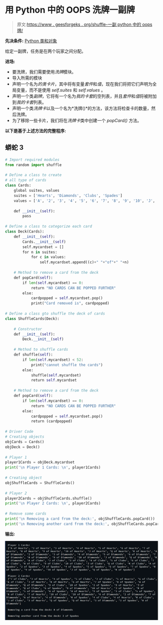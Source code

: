 # 用 Python 中的 OOPS 洗牌一副牌

> 原文:[https://www . geesforgeks . org/shuffle-一副 python 中的 oops 牌/](https://www.geeksforgeeks.org/shuffle-a-deck-of-card-with-oops-in-python/)

**先决条件:** [Python 类和对象](https://www.geeksforgeeks.org/python-classes-and-objects/)

给定一副牌，任务是在两个玩家之间分配。

**进场:**

*   要洗牌，我们需要使用*洗牌*模块。
*   导入所需的模块
*   声明一个名为*的类卡片*，其中将有变量*套件*和*值*，现在我们将把它们声明为全局变量，而不是使用 *self.suites* 和 *self.values* 。
*   声明一个类*副牌*，它将有一个名为*我的卡套*的空列表，并且*套件*和*值*将被附加到*我的卡套*列表。
*   声明一个类*洗牌卡*以及一个名为*洗牌()*的方法，该方法将检查卡的数量，然后洗牌。
*   为了移除一些卡片，我们将在*洗牌卡*类中创建一个 *popCard()* 方法。

**以下是基于上述方法的完整程序:**

## 蟒蛇 3

```py
# Import required modules
from random import shuffle

# Define a class to create
# all type of cards
class Cards:
    global suites, values
    suites = ['Hearts', 'Diamonds', 'Clubs', 'Spades']
    values = ['A', '2', '3', '4', '5', '6', '7', '8', '9', '10', 'J', 'Q', 'K']

    def __init__(self):
        pass

# Define a class to categorize each card
class Deck(Cards):
    def __init__(self):
        Cards.__init__(self)
        self.mycardset = []
        for n in suites:
            for c in values:
                self.mycardset.append((c)+" "+"of"+" "+n)

    # Method to remove a card from the deck
    def popCard(self):
        if len(self.mycardset) == 0:
            return "NO CARDS CAN BE POPPED FURTHER"
        else:
            cardpopped = self.mycardset.pop()
            print("Card removed is", cardpopped)

# Define a class gto shuffle the deck of cards
class ShuffleCards(Deck):

    # Constructor
    def __init__(self):
        Deck.__init__(self)

    # Method to shuffle cards
    def shuffle(self):
        if len(self.mycardset) < 52:
            print("cannot shuffle the cards")
        else:
            shuffle(self.mycardset)
            return self.mycardset

    # Method to remove a card from the deck
    def popCard(self):
        if len(self.mycardset) == 0:
            return "NO CARDS CAN BE POPPED FURTHER"
        else:
            cardpopped = self.mycardset.pop()
            return (cardpopped)

# Driver Code
# Creating objects
objCards = Cards()
objDeck = Deck()

# Player 1
player1Cards = objDeck.mycardset
print('\n Player 1 Cards: \n', player1Cards)

# Creating object
objShuffleCards = ShuffleCards()

# Player 2
player2Cards = objShuffleCards.shuffle()
print('\n Player 2 Cards: \n', player2Cards)

# Remove some cards
print('\n Removing a card from the deck:', objShuffleCards.popCard())
print('\n Removing another card from the deck:', objShuffleCards.popCard())
```

**输出:**

![](img/e46941efa59491a75258467c8ed28b40.png)